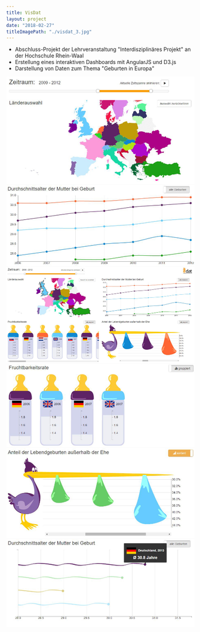 ```yaml
---
title: VisDat
layout: project
date: "2018-02-27"
titleImagePath: "./visdat_3.jpg"
---
```

* Abschluss-Projekt der Lehrveranstaltung "Interdisziplinäres Projekt" an der Hochschule Rhein-Waal
* Erstellung eines interaktiven Dashboards mit AngularJS und D3.js
* Darstellung von Daten zum Thema "Geburten in Europa"

<media-slider>
    <img src="./visdat_1.jpg"/>
    <img src="./visdat_2.jpg"/>
    <img src="./visdat_3.jpg"/>
    <img src="./visdat_4.jpg"/>
    <img src="./visdat_5.jpg"/>
    <img src="./visdat_6.jpg"/>
</media-slider>